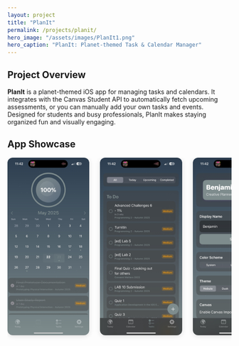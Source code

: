 ```yaml
---
layout: project
title: "PlanIt"
permalink: /projects/planit/
hero_image: "/assets/images/PlanIt1.png"
hero_caption: "PlanIt: Planet-themed Task & Calendar Manager"
---
```


<h2>Project Overview</h2>
<p><strong>PlanIt</strong> is a planet-themed iOS app for managing tasks and calendars. It integrates with the Canvas Student API to automatically fetch upcoming assessments, or you can manually add your own tasks and events. Designed for students and busy professionals, PlanIt makes staying organized fun and visually engaging.</p>

<h2>App Showcase</h2>
<div class="planit-carousel" style="display:flex;gap:1.5rem;overflow-x:auto;padding-bottom:1rem;scroll-snap-type:x mandatory;">
  <img src="/assets/images/PlanIt1.png" alt="PlanIt Screenshot 1" style="height:400px;max-width:250px;object-fit:contain;border-radius:12px;box-shadow:0 2px 12px rgba(0,0,0,0.12);scroll-snap-align:center;" loading="lazy" width="250" height="400"/>
  <img src="/assets/images/PlanIt2.png" alt="PlanIt Screenshot 2" style="height:400px;max-width:250px;object-fit:contain;border-radius:12px;box-shadow:0 2px 12px rgba(0,0,0,0.12);scroll-snap-align:center;" loading="lazy" width="250" height="400"/>
  <img src="/assets/images/PlanIt3.png" alt="PlanIt Screenshot 3" style="height:400px;max-width:250px;object-fit:contain;border-radius:12px;box-shadow:0 2px 12px rgba(0,0,0,0.12);scroll-snap-align:center;" loading="lazy" width="250" height="400"/>
  <img src="/assets/images/PlanIt4.png" alt="PlanIt Screenshot 4" style="height:400px;max-width:250px;object-fit:contain;border-radius:12px;box-shadow:0 2px 12px rgba(0,0,0,0.12);scroll-snap-align:center;" loading="lazy" width="250" height="400"/>
</div>
